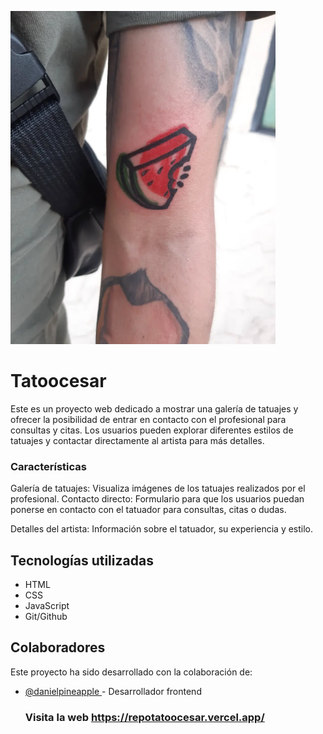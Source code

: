 ![Cesar tattoo](img\tattoo-Cesar2.png)

# Tatoocesar
Este es un proyecto web dedicado a mostrar una galería de tatuajes y ofrecer la posibilidad de entrar en contacto con el profesional para consultas y citas. Los usuarios pueden explorar diferentes estilos de tatuajes y contactar directamente al artista para más detalles.

### Características
Galería de tatuajes: Visualiza imágenes de los tatuajes realizados por el profesional.
Contacto directo: Formulario para que los usuarios puedan ponerse en contacto con el tatuador para consultas, citas o dudas.


Detalles del artista: Información sobre el tatuador, su experiencia y estilo.
## Tecnologías utilizadas
*  HTML
*  CSS
*  JavaScript
*  Git/Github

  ## Colaboradores

Este proyecto ha sido desarrollado con la colaboración de:

- [@danielpineapple ](https://github.com/DanielPineapple) - Desarrollador frontend

  ### Visita la web https://repotatoocesar.vercel.app/
